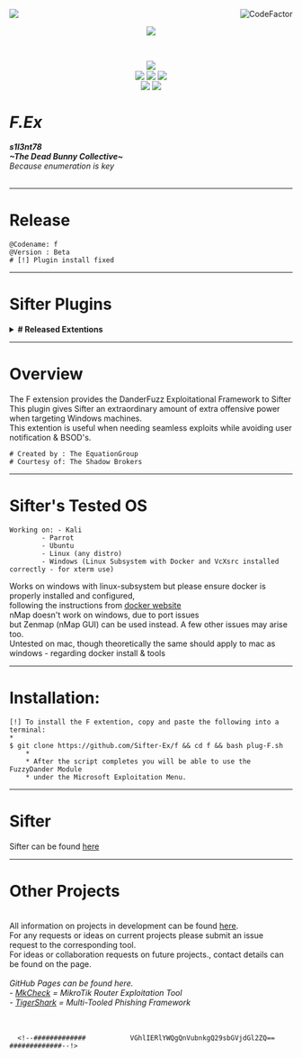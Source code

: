 <img align="left" src="https://img.shields.io/badge/Author-s1l3nt78-blueviolet"><a href="https://www.codefactor.io/repository/github/s1l3nt78/sifter"><img align="right" src="https://www.codefactor.io/repository/github/s1l3nt78/sifter/badge" alt="CodeFactor" /></a><br/>
<p align="center"><img align="center" src="https://img.shields.io/badge/-The_Dead_Bunny_Collective-green"></p>
<br />
<p align="center">
	<img align="center" src="https://raw.githubusercontent.com/s1l3nt78/sifter/master/docs/sifter.png">
<br>
  	<img align="center" src="https://img.shields.io/github/issues/Sifter-Ex/f">
  	<img align="center" src="https://img.shields.io/github/forks/Sifter-Ex/f">
  	<img align="center" src="https://img.shields.io/github/stars/Sifter-Ex/f">		  
<br>
	<img align="center" src="https://img.shields.io/badge/@Codename:-f-red">
	<img align="center" src="https://img.shields.io/badge/Version-Alpha-green">
</p>

# *F.Ex*
<strong><em>s1l3nt78</em></strong>
<br>
<strong><em>~The Dead Bunny Collective~</em></strong>
<br />
*Because enumeration is key*
<br>
<br>

---------------------------------------------------------------------------------------------------------------------

# Release

	@Codename: f
	@Version : Beta
	# [!] Plugin install fixed

---------------------------------------------------------------------------------------------------------------------

# Sifter Plugins

<details>
	<summary><strong># Released Extentions</strong></summary>
- <a href="https://github.com/Sifter-Ex/g">G</a> - Sifter's <em>g</em> extention gives a GUI overlay
<br />&emsp;&emsp;	'--> Built on top of <a href="https://github.com/GitSquared/edex-ui">eDEX-UI</a><br />
- <a href="https://github.com/Sifter-Ex/f">F</a> - Sifter's <em>f</em> extention provides the DanderFuzz Exploitational Plugin for Sifter
<br />&emsp;&emsp;	'--> Framework created by the <a href="#">EquationGroup</a> courtesy of <a href="#">The Shadow Brokers</a>
</details>

---------------------------------------------------------------------------------------------------------------------

# Overview

The F extension provides the DanderFuzz Exploitational Framework to Sifter<br>
This plugin gives Sifter an extraordinary amount of extra offensive power when targeting Windows machines.<br />
This extention is useful when needing seamless exploits while avoiding user notification & BSOD's.<br />

	# Created by : The EquationGroup
	# Courtesy of: The Shadow Brokers

---------------------------------------------------------------------------------------------------------------------

# Sifter's Tested OS

	Working on: - Kali
		    - Parrot
		    - Ubuntu
		    - Linux (any distro)
		    - Windows (Linux Subsystem with Docker and VcXsrc installed correctly - for xterm use)
		    
Works on windows with linux-subsystem but please ensure docker is properly installed and configured, <br /> 
following the instructions from <a href="https://docker.io">docker website</a><br />
nMap doesn't work on windows, due to port issues<br />
but Zenmap (nMap GUI) can be used instead. A few other issues may arise too.<br />
Untested on mac, though theoretically the same should apply to mac as windows - regarding docker install & tools

---------------------------------------------------------------------------------------------------------------------

# Installation:
	
	[!] To install the F extention, copy and paste the following into a terminal:
	*
	$ git clone https://github.com/Sifter-Ex/f && cd f && bash plug-F.sh
    	*
    	* After the script completes you will be able to use the FuzzyDander Module 
    	* under the Microsoft Exploitation Menu.

---------------------------------------------------------------------------------------------------------------------

# Sifter
	
Sifter can be found <a href="https://github.com/s1l3nt78/sifter">here</a>

----------------------------------------------------------------------------------------------------------------------

# Other Projects
<br />
All information on projects in development can be found <a href="https://s1l3nt78.github.io">here</a>. 
<br />
For any requests or ideas on current projects please submit an issue request to the corresponding tool.
<br />
For ideas or collaboration requests on future projects., contact details can be found on the page.
<br />
<br />
<em>GitHub Pages can be found here.
<br />
- <a href="https://s1l3nt78.github.io/MkCheck">MkCheck</a> = MikroTik Router Exploitation Tool
<br />
- <a href="https://s1l3nt78.github.io/TigerShark">TigerShark</a> = Multi-Tooled Phishing Framework</em>
<br />
<br />
<br />

	  <!--#############           VGhlIERlYWQgQnVubnkgQ29sbGVjdGl2ZQ==           #############--!>
	  
